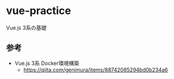# vue-practice
Vue.js 3系の基礎

## 参考
- Vue.js 3系 Docker環境構築
	- https://qiita.com/genimura/items/88742085294bd0b234a6
